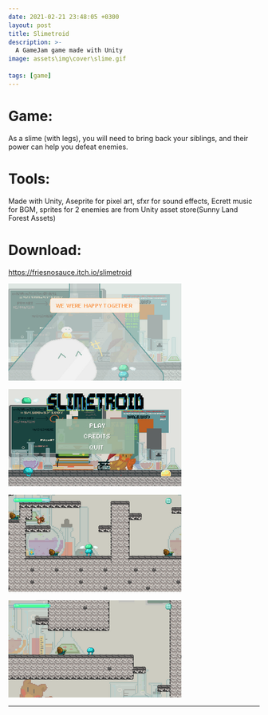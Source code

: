 ```yaml
---
date: 2021-02-21 23:48:05 +0300
layout: post
title: Slimetroid
description: >-
  A GameJam game made with Unity
image: assets\img\cover\slime.gif

tags: [game]
---
```


# Game:

As a slime (with legs), you will need to bring back your siblings, and their power can help you defeat enemies.

# Tools:

Made with Unity, Aseprite for pixel art, sfxr for sound effects, Ecrett music for BGM, sprites for 2 enemies are from Unity asset store(Sunny Land Forest Assets)

# Download:
https://friesnosauce.itch.io/slimetroid

![](/assets/img/slimetroid/1.png)

![](/assets/img/slimetroid/2.png)

![](/assets/img/slimetroid/3.png)

![](/assets/img/slimetroid/4.png)

---